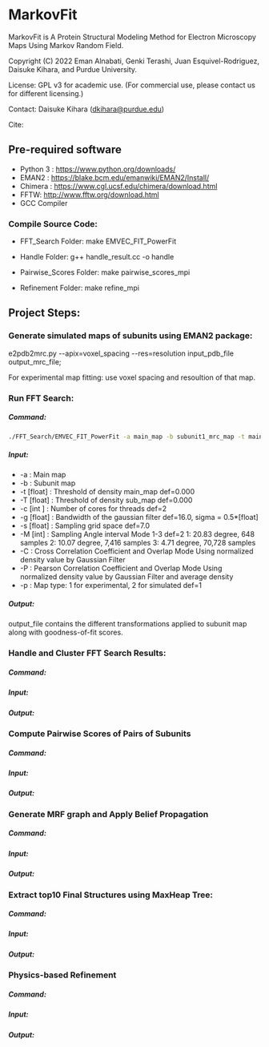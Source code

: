 # MarkovFit
MarkovFit is A Protein Structural Modeling Method for Electron Microscopy Maps Using Markov Random Field.

Copyright (C) 2022 Eman Alnabati, Genki Terashi, Juan Esquivel-Rodriguez, Daisuke Kihara, and Purdue University.

License: GPL v3 for academic use. (For commercial use, please contact us for different licensing.)

Contact: Daisuke Kihara (dkihara@purdue.edu)

Cite:

## Pre-required software
- Python 3 : https://www.python.org/downloads/
- EMAN2 : https://blake.bcm.edu/emanwiki/EMAN2/Install/
- Chimera : https://www.cgl.ucsf.edu/chimera/download.html
- FFTW: http://www.fftw.org/download.html
- GCC Compiler

### Compile Source Code:
- FFT_Search Folder:
make EMVEC_FIT_PowerFit

- Handle Folder:
g++ handle_result.cc -o handle

- Pairwise_Scores Folder:
make pairwise_scores_mpi

- Refinement Folder:
make refine_mpi

## Project Steps:
### Generate simulated maps of subunits using EMAN2 package:
e2pdb2mrc.py --apix=voxel_spacing --res=resolution input_pdb_file output_mrc_file;

For experimental map fitting: use voxel spacing and resoultion of that map. 

### Run FFT Search:
##### Command:
```sh
./FFT_Search/EMVEC_FIT_PowerFit -a main_map -b subunit1_mrc_map -t main_map_contour_level -T subunit_map_contour_level -c no_processes -P true -M 2 -s voxel_space -p map_type > output_file;
```

##### Input:
- -a         : Main map
- -b         : Subunit map
- -t [float] : Threshold of density main_map def=0.000
- -T [float] : Threshold of density sub_map def=0.000
- -c [int  ] : Number of cores for threads def=2
- -g [float] : Bandwidth of the gaussian filter
             def=16.0, sigma = 0.5*[float]
- -s [float] : Sampling grid space def=7.0
- -M [int]   : Sampling Angle interval Mode 1-3 def=2
             1: 20.83 degree,   648 samples
             2: 10.07 degree, 7,416 samples
             3: 4.71 degree, 70,728 samples
- -C         : Cross Correlation Coefficient and Overlap Mode 
             Using normalized density value by Gaussian Filter
- -P         : Pearson Correlation Coefficient and Overlap Mode 
             Using normalized density value by Gaussian Filter and average density
- -p         : Map type: 1 for experimental, 2 for simulated def=1 
           
##### Output:
output_file contains the different transformations applied to subunit map along with goodness-of-fit scores. 

### Handle and Cluster FFT Search Results:
##### Command:
##### Input:
##### Output:

### Compute Pairwise Scores of Pairs of Subunits
##### Command:
##### Input:
##### Output:

### Generate MRF graph and Apply Belief Propagation
##### Command:
##### Input:
##### Output:

### Extract top10 Final Structures using MaxHeap Tree:
##### Command:
##### Input:
##### Output:

### Physics-based Refinement
##### Command:
##### Input:
##### Output:

